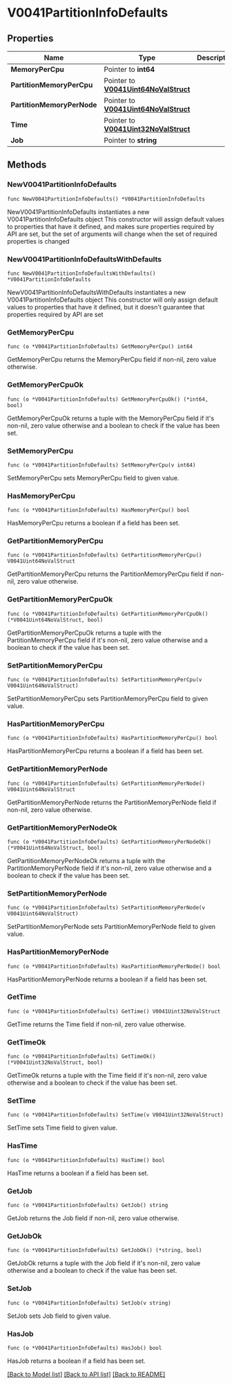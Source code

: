 # V0041PartitionInfoDefaults

## Properties

Name | Type | Description | Notes
------------ | ------------- | ------------- | -------------
**MemoryPerCpu** | Pointer to **int64** |  | [optional] 
**PartitionMemoryPerCpu** | Pointer to [**V0041Uint64NoValStruct**](V0041Uint64NoValStruct.md) |  | [optional] 
**PartitionMemoryPerNode** | Pointer to [**V0041Uint64NoValStruct**](V0041Uint64NoValStruct.md) |  | [optional] 
**Time** | Pointer to [**V0041Uint32NoValStruct**](V0041Uint32NoValStruct.md) |  | [optional] 
**Job** | Pointer to **string** |  | [optional] 

## Methods

### NewV0041PartitionInfoDefaults

`func NewV0041PartitionInfoDefaults() *V0041PartitionInfoDefaults`

NewV0041PartitionInfoDefaults instantiates a new V0041PartitionInfoDefaults object
This constructor will assign default values to properties that have it defined,
and makes sure properties required by API are set, but the set of arguments
will change when the set of required properties is changed

### NewV0041PartitionInfoDefaultsWithDefaults

`func NewV0041PartitionInfoDefaultsWithDefaults() *V0041PartitionInfoDefaults`

NewV0041PartitionInfoDefaultsWithDefaults instantiates a new V0041PartitionInfoDefaults object
This constructor will only assign default values to properties that have it defined,
but it doesn't guarantee that properties required by API are set

### GetMemoryPerCpu

`func (o *V0041PartitionInfoDefaults) GetMemoryPerCpu() int64`

GetMemoryPerCpu returns the MemoryPerCpu field if non-nil, zero value otherwise.

### GetMemoryPerCpuOk

`func (o *V0041PartitionInfoDefaults) GetMemoryPerCpuOk() (*int64, bool)`

GetMemoryPerCpuOk returns a tuple with the MemoryPerCpu field if it's non-nil, zero value otherwise
and a boolean to check if the value has been set.

### SetMemoryPerCpu

`func (o *V0041PartitionInfoDefaults) SetMemoryPerCpu(v int64)`

SetMemoryPerCpu sets MemoryPerCpu field to given value.

### HasMemoryPerCpu

`func (o *V0041PartitionInfoDefaults) HasMemoryPerCpu() bool`

HasMemoryPerCpu returns a boolean if a field has been set.

### GetPartitionMemoryPerCpu

`func (o *V0041PartitionInfoDefaults) GetPartitionMemoryPerCpu() V0041Uint64NoValStruct`

GetPartitionMemoryPerCpu returns the PartitionMemoryPerCpu field if non-nil, zero value otherwise.

### GetPartitionMemoryPerCpuOk

`func (o *V0041PartitionInfoDefaults) GetPartitionMemoryPerCpuOk() (*V0041Uint64NoValStruct, bool)`

GetPartitionMemoryPerCpuOk returns a tuple with the PartitionMemoryPerCpu field if it's non-nil, zero value otherwise
and a boolean to check if the value has been set.

### SetPartitionMemoryPerCpu

`func (o *V0041PartitionInfoDefaults) SetPartitionMemoryPerCpu(v V0041Uint64NoValStruct)`

SetPartitionMemoryPerCpu sets PartitionMemoryPerCpu field to given value.

### HasPartitionMemoryPerCpu

`func (o *V0041PartitionInfoDefaults) HasPartitionMemoryPerCpu() bool`

HasPartitionMemoryPerCpu returns a boolean if a field has been set.

### GetPartitionMemoryPerNode

`func (o *V0041PartitionInfoDefaults) GetPartitionMemoryPerNode() V0041Uint64NoValStruct`

GetPartitionMemoryPerNode returns the PartitionMemoryPerNode field if non-nil, zero value otherwise.

### GetPartitionMemoryPerNodeOk

`func (o *V0041PartitionInfoDefaults) GetPartitionMemoryPerNodeOk() (*V0041Uint64NoValStruct, bool)`

GetPartitionMemoryPerNodeOk returns a tuple with the PartitionMemoryPerNode field if it's non-nil, zero value otherwise
and a boolean to check if the value has been set.

### SetPartitionMemoryPerNode

`func (o *V0041PartitionInfoDefaults) SetPartitionMemoryPerNode(v V0041Uint64NoValStruct)`

SetPartitionMemoryPerNode sets PartitionMemoryPerNode field to given value.

### HasPartitionMemoryPerNode

`func (o *V0041PartitionInfoDefaults) HasPartitionMemoryPerNode() bool`

HasPartitionMemoryPerNode returns a boolean if a field has been set.

### GetTime

`func (o *V0041PartitionInfoDefaults) GetTime() V0041Uint32NoValStruct`

GetTime returns the Time field if non-nil, zero value otherwise.

### GetTimeOk

`func (o *V0041PartitionInfoDefaults) GetTimeOk() (*V0041Uint32NoValStruct, bool)`

GetTimeOk returns a tuple with the Time field if it's non-nil, zero value otherwise
and a boolean to check if the value has been set.

### SetTime

`func (o *V0041PartitionInfoDefaults) SetTime(v V0041Uint32NoValStruct)`

SetTime sets Time field to given value.

### HasTime

`func (o *V0041PartitionInfoDefaults) HasTime() bool`

HasTime returns a boolean if a field has been set.

### GetJob

`func (o *V0041PartitionInfoDefaults) GetJob() string`

GetJob returns the Job field if non-nil, zero value otherwise.

### GetJobOk

`func (o *V0041PartitionInfoDefaults) GetJobOk() (*string, bool)`

GetJobOk returns a tuple with the Job field if it's non-nil, zero value otherwise
and a boolean to check if the value has been set.

### SetJob

`func (o *V0041PartitionInfoDefaults) SetJob(v string)`

SetJob sets Job field to given value.

### HasJob

`func (o *V0041PartitionInfoDefaults) HasJob() bool`

HasJob returns a boolean if a field has been set.


[[Back to Model list]](../README.md#documentation-for-models) [[Back to API list]](../README.md#documentation-for-api-endpoints) [[Back to README]](../README.md)


